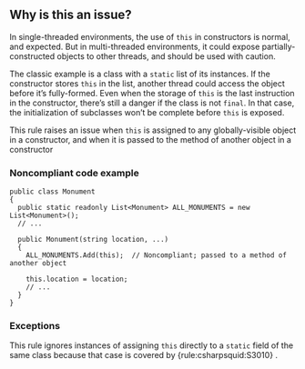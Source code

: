 ## Why is this an issue?
 
In single-threaded environments, the use of `this` in constructors is normal, and expected. But in multi-threaded environments, it could expose partially-constructed objects to other threads, and should be used with caution.
 
The classic example is a class with a `static` list of its instances. If the constructor stores `this` in the list, another thread could access the object before it’s fully-formed. Even when the storage of `this` is the last instruction in the constructor, there’s still a danger if the class is not `final`. In that case, the initialization of subclasses won’t be complete before `this` is exposed.
 
This rule raises an issue when `this` is assigned to any globally-visible object in a constructor, and when it is passed to the method of another object in a constructor
 
### Noncompliant code example

    public class Monument
    {
      public static readonly List<Monument> ALL_MONUMENTS = new List<Monument>();
      // ...
    
      public Monument(string location, ...)
      {
        ALL_MONUMENTS.Add(this);  // Noncompliant; passed to a method of another object
    
        this.location = location;
        // ...
      }
    }

### Exceptions
 
This rule ignores instances of assigning `this` directly to a `static` field of the same class because that case is covered by {rule:csharpsquid:S3010} .